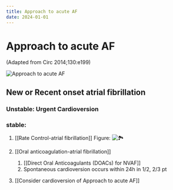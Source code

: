 ```yaml
---
title: Approach to acute AF
date: 2024-01-01
---
```

# Approach to acute AF
(Adapted from Circ 2014;130:e199)

![Approach to acute AF](https://i.imgur.com/dX0pjg1.png)

## New or Recent onset atrial fibrillation

### Unstable: Urgent Cardioversion

### stable:

1. [[Rate Control-atrial fibrillation]]
Figure: ![🏞️](https://i.imgur.com/nzRASn8.png)
2. [[Oral anticoagulation-atrial fibrillation]]
	1. [[Direct Oral Anticoagulants (DOACs) for NVAF]]
	2. Spontaneous cardioversion occurs within 24h in 1/2, 2/3 pt

3. [[Consider cardioversion of Approach to acute AF]]

